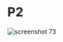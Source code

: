# P2

![screenshot 73](https://user-images.githubusercontent.com/35503683/52509468-dc849300-2bbd-11e9-9784-ca3b85c8ae72.png)
